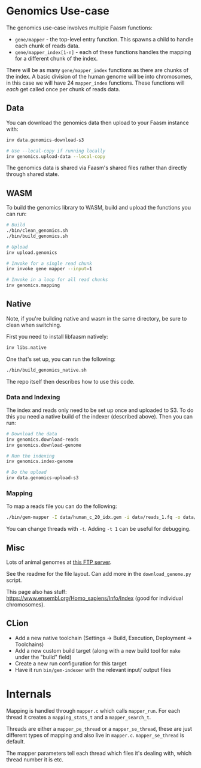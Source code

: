 # Genomics Use-case

The genomics use-case involves multiple Faasm functions:

- `gene/mapper` - the top-level entry function. This spawns a child to handle each chunk of reads data.
- `gene/mapper_index[1-n]` - each of these functions handles the mapping for a different chunk of the index.

There will be as many `gene/mapper_index` functions as there are chunks of the
index. A basic division of the human genome will be into chromosomes, in this
case we will have 24 `mapper_index` functions. These functions will _each_ get
called once per chunk of reads data.

## Data

You can download the genomics data then upload to your Faasm instance with:

```bash
inv data.genomics-download-s3

# Use --local-copy if running locally
inv genomics.upload-data --local-copy
```

The genomics data is shared via Faasm's shared files rather than directly
through shared state.

## WASM

To build the genomics library to WASM, build and upload the functions you can
run:

```bash
# Build
./bin/clean_genomics.sh
./bin/build_genomics.sh

# Upload
inv upload.genomics

# Invoke for a single read chunk
inv invoke gene mapper --input=1

# Invoke in a loop for all read chunks
inv genomics.mapping
```

## Native

Note, if you're building native and wasm in the same directory, be sure to clean
when switching.

First you need to install libfaasm natively:

```bash
inv libs.native
```

One that's set up, you can run the following:

```bash
./bin/build_genomics_native.sh
```

The repo itself then describes how to use this code.

### Data and Indexing

The index and reads only need to be set up once and uploaded to S3. To do this
you need a native build of the indexer (described above). Then you can run:

```bash
# Download the data
inv genomics.download-reads
inv genomics.download-genome

# Run the indexing
inv genomics.index-genome

# Do the upload
inv data.genomics-upload-s3
```

### Mapping

To map a reads file you can do the following:

```bash
./bin/gem-mapper -I data/human_c_20_idx.gem -i data/reads_1.fq -o data/my_output.sam
```

You can change threads with `-t`. Adding `-t 1` can be useful for debugging.

## Misc

Lots of animal genomes at [this FTP
server](ftp://ftp-trace.ncbi.nih.gov/genomes/).

See the readme for the file layout. Can add more in the `download_genome.py`
script.

This page also has stuff: https://www.ensembl.org/Homo_sapiens/Info/Index (good
for individual chromosomes).

## CLion

- Add a new native toolchain (Settings -> Build, Execution, Deployment -> Toolchains)
- Add a new custom build target (along with a new build tool for `make` under the "build" field)
- Create a new run configuration for this target
- Have it run `bin/gem-indexer` with the relevant input/ output files

# Internals

Mapping is handled through `mapper.c` which calls `mapper_run`. For each thread
it creates a `mapping_stats_t` and a `mapper_search_t`.

Threads are either a `mapper_pe_thread` or a `mapper_se_thread`, these are just
different types of mapping and also live in `mapper.c`. `mapper_se_thread` is
default.

The mapper parameters tell each thread which files it's dealing with, which
thread number it is etc.

